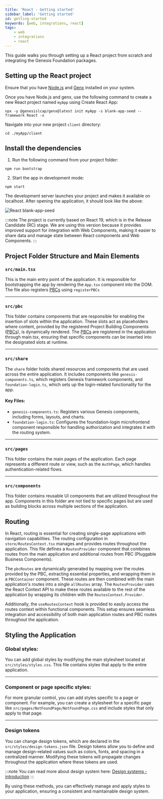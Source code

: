 ```yaml
---
title: 'React - Getting started'
sidebar_label: 'Getting started'
id: getting-started
keywords: [web, integrations, react]
tags:
    - web
    - integrations
    - react
---
```


This guide walks you through setting up a React project from scratch and integrating the Genesis Foundation packages.

## Setting up the React project

Ensure that you have [Node.js](https://nodejs.org/) and [Genx](https://learn.genesis.global/docs/getting-started/prerequisites/genx) installed on your system.

Once you have Node.js and genx, use the following command to create a new React project named ```myApp``` using Create React App:

```shell
npx -y @genesislcap/genx@latest init myApp -s blank-app-seed --framework React -x
```

Navigate into your new project ```client``` directory:

```shell
cd ./myApp/client
```

## Install the dependencies

1. Run the following command from your project folder:

```shell
npm run bootstrap
```

2. Start the app in development mode:

```shell
npm start
```

The development server launches your project and makes it available on localhost. After opening the application, it should look like the above:

![React blank-app-seed](/integrations/react/react-blank-app-seed.png)

:::note
The project is currently based on React 19, which is in the Release Candidate (RC) stage. We are using this version because it provides improved support for integration with Web Components, making it easier to share data and manage state between React components and Web Components.
:::

## Project Folder Structure and Main Elements

### `src/main.tsx`
This is the main entry point of the application. It is responsible for bootstrapping the app by rendering the `App.tsx` component into the DOM. The file also registers [PBCs](../../../../server/packaged-business-capabilities/pbc-intro/) using `registerPBCs`

---

### `src/pbc`
This folder contains components that are responsible for enabling the insertion of slots within the application. These slots act as placeholders where content, provided by the registered Project Building Components ([PBCs](../../../../server/packaged-business-capabilities/pbc-intro/)), is dynamically rendered. The [PBCs](../../../../server/packaged-business-capabilities/pbc-intro/) are registered in the application through main.tsx, ensuring that specific components can be inserted into the designated slots at runtime.

---

### `src/share`
The `share` folder holds shared resources and components that are used across the entire application. It includes components like `genesis-components.ts`, which registers Genesis framework components, and `foundation-login.ts`, which sets up the login-related functionality for the app.

#### Key Files:
- `genesis-components.ts`: Registers various Genesis components, including forms, layouts, and charts.
- `foundation-login.ts`: Configures the foundation-login microfrontend component responsible for handling authorization and integrates it with the routing system.

---

### `src/pages`
This folder contains the main pages of the application. Each page represents a different route or view, such as the `AuthPage`, which handles authentication-related flows.

---

### `src/components`
This folder contains reusable UI components that are utilized throughout the app. Components in this folder are not tied to specific pages but are used as building blocks across multiple sections of the application.

## Routing

In React, routing is essential for creating single-page applications with navigation capabilities. The routing configuration in `store/RoutesContext.tsx` manages and provides routes throughout the application. This file defines a `RoutesProvider` component that combines routes from the main application and additional routes from PBC (Pluggable Business Components).

The `pbcRoutes` are dynamically generated by mapping over the routes provided by the PBC, extracting essential properties, and wrapping them in a `PBCContainer` component. These routes are then combined with the main application's routes into a single `allRoutes` array. The `RoutesProvider` uses the React Context API to make these routes available to the rest of the application by wrapping its children with the `RoutesContext.Provider`.

Additionally, the `useRoutesContext` hook is provided to easily access the routes context within functional components. This setup ensures seamless integration and accessibility of both main application routes and PBC routes throughout the application.

## Styling the Application

### Global styles:
You can add global styles by modifying the main stylesheet located at `src/styles/styles.css`. This file contains styles that apply to the entire application.

---

### Component or page specific styles:
For more granular control, you can add styles specific to a page or component. For example, you can create a stylesheet for a specific page like `src/pages/NotFoundPage/NotFoundPage.css` and include styles that only apply to that page.

---

### Design tokens

You can change design tokens, which are declared in the `src/styles/design-tokens.json` file. Design tokens allow you to define and manage design-related values such as colors, fonts, and spacing in a centralized manner. Modifying these tokens will propagate changes throughout the application where these tokens are used.

:::note
You can read more about design system here: [Design systems - introduction](../../../design-systems/introduction/)
:::

By using these methods, you can effectively manage and apply styles to your application, ensuring a consistent and maintainable design system.